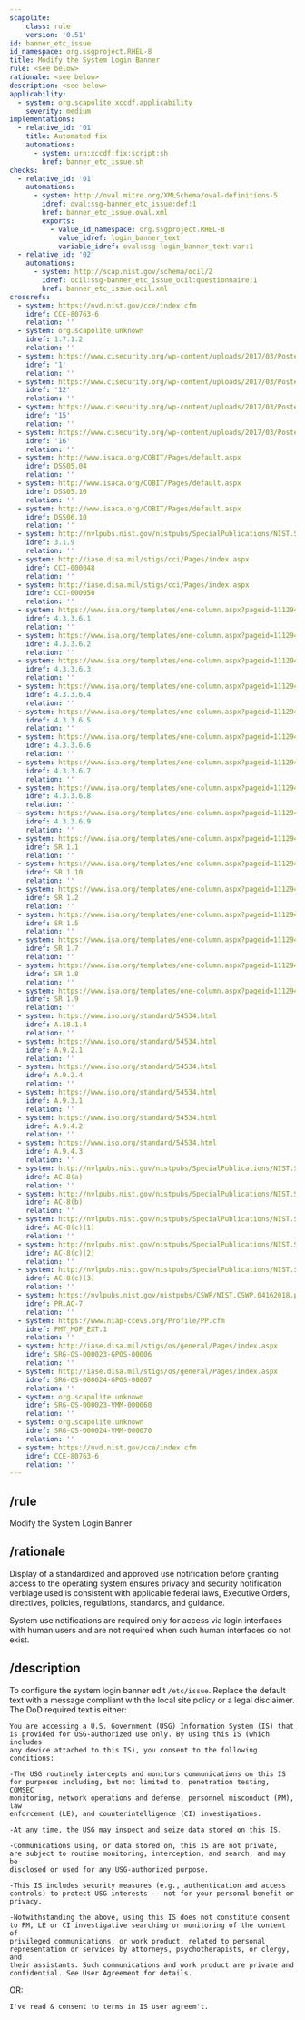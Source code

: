 ```yaml
---
scapolite:
    class: rule
    version: '0.51'
id: banner_etc_issue
id_namespace: org.ssgproject.RHEL-8
title: Modify the System Login Banner
rule: <see below>
rationale: <see below>
description: <see below>
applicability:
  - system: org.scapolite.xccdf.applicability
    severity: medium
implementations:
  - relative_id: '01'
    title: Automated fix
    automations:
      - system: urn:xccdf:fix:script:sh
        href: banner_etc_issue.sh
checks:
  - relative_id: '01'
    automations:
      - system: http://oval.mitre.org/XMLSchema/oval-definitions-5
        idref: oval:ssg-banner_etc_issue:def:1
        href: banner_etc_issue.oval.xml
        exports:
          - value_id_namespace: org.ssgproject.RHEL-8
            value_idref: login_banner_text
            variable_idref: oval:ssg-login_banner_text:var:1
  - relative_id: '02'
    automations:
      - system: http://scap.nist.gov/schema/ocil/2
        idref: ocil:ssg-banner_etc_issue_ocil:questionnaire:1
        href: banner_etc_issue.ocil.xml
crossrefs:
  - system: https://nvd.nist.gov/cce/index.cfm
    idref: CCE-80763-6
    relation: ''
  - system: org.scapolite.unknown
    idref: 1.7.1.2
    relation: ''
  - system: https://www.cisecurity.org/wp-content/uploads/2017/03/Poster_Winter2016_CSCs.pdf
    idref: '1'
    relation: ''
  - system: https://www.cisecurity.org/wp-content/uploads/2017/03/Poster_Winter2016_CSCs.pdf
    idref: '12'
    relation: ''
  - system: https://www.cisecurity.org/wp-content/uploads/2017/03/Poster_Winter2016_CSCs.pdf
    idref: '15'
    relation: ''
  - system: https://www.cisecurity.org/wp-content/uploads/2017/03/Poster_Winter2016_CSCs.pdf
    idref: '16'
    relation: ''
  - system: http://www.isaca.org/COBIT/Pages/default.aspx
    idref: DSS05.04
    relation: ''
  - system: http://www.isaca.org/COBIT/Pages/default.aspx
    idref: DSS05.10
    relation: ''
  - system: http://www.isaca.org/COBIT/Pages/default.aspx
    idref: DSS06.10
    relation: ''
  - system: http://nvlpubs.nist.gov/nistpubs/SpecialPublications/NIST.SP.800-171.pdf
    idref: 3.1.9
    relation: ''
  - system: http://iase.disa.mil/stigs/cci/Pages/index.aspx
    idref: CCI-000048
    relation: ''
  - system: http://iase.disa.mil/stigs/cci/Pages/index.aspx
    idref: CCI-000050
    relation: ''
  - system: https://www.isa.org/templates/one-column.aspx?pageid=111294&productId=116731
    idref: 4.3.3.6.1
    relation: ''
  - system: https://www.isa.org/templates/one-column.aspx?pageid=111294&productId=116731
    idref: 4.3.3.6.2
    relation: ''
  - system: https://www.isa.org/templates/one-column.aspx?pageid=111294&productId=116731
    idref: 4.3.3.6.3
    relation: ''
  - system: https://www.isa.org/templates/one-column.aspx?pageid=111294&productId=116731
    idref: 4.3.3.6.4
    relation: ''
  - system: https://www.isa.org/templates/one-column.aspx?pageid=111294&productId=116731
    idref: 4.3.3.6.5
    relation: ''
  - system: https://www.isa.org/templates/one-column.aspx?pageid=111294&productId=116731
    idref: 4.3.3.6.6
    relation: ''
  - system: https://www.isa.org/templates/one-column.aspx?pageid=111294&productId=116731
    idref: 4.3.3.6.7
    relation: ''
  - system: https://www.isa.org/templates/one-column.aspx?pageid=111294&productId=116731
    idref: 4.3.3.6.8
    relation: ''
  - system: https://www.isa.org/templates/one-column.aspx?pageid=111294&productId=116731
    idref: 4.3.3.6.9
    relation: ''
  - system: https://www.isa.org/templates/one-column.aspx?pageid=111294&productId=116785
    idref: SR 1.1
    relation: ''
  - system: https://www.isa.org/templates/one-column.aspx?pageid=111294&productId=116785
    idref: SR 1.10
    relation: ''
  - system: https://www.isa.org/templates/one-column.aspx?pageid=111294&productId=116785
    idref: SR 1.2
    relation: ''
  - system: https://www.isa.org/templates/one-column.aspx?pageid=111294&productId=116785
    idref: SR 1.5
    relation: ''
  - system: https://www.isa.org/templates/one-column.aspx?pageid=111294&productId=116785
    idref: SR 1.7
    relation: ''
  - system: https://www.isa.org/templates/one-column.aspx?pageid=111294&productId=116785
    idref: SR 1.8
    relation: ''
  - system: https://www.isa.org/templates/one-column.aspx?pageid=111294&productId=116785
    idref: SR 1.9
    relation: ''
  - system: https://www.iso.org/standard/54534.html
    idref: A.18.1.4
    relation: ''
  - system: https://www.iso.org/standard/54534.html
    idref: A.9.2.1
    relation: ''
  - system: https://www.iso.org/standard/54534.html
    idref: A.9.2.4
    relation: ''
  - system: https://www.iso.org/standard/54534.html
    idref: A.9.3.1
    relation: ''
  - system: https://www.iso.org/standard/54534.html
    idref: A.9.4.2
    relation: ''
  - system: https://www.iso.org/standard/54534.html
    idref: A.9.4.3
    relation: ''
  - system: http://nvlpubs.nist.gov/nistpubs/SpecialPublications/NIST.SP.800-53r4.pdf
    idref: AC-8(a)
    relation: ''
  - system: http://nvlpubs.nist.gov/nistpubs/SpecialPublications/NIST.SP.800-53r4.pdf
    idref: AC-8(b)
    relation: ''
  - system: http://nvlpubs.nist.gov/nistpubs/SpecialPublications/NIST.SP.800-53r4.pdf
    idref: AC-8(c)(1)
    relation: ''
  - system: http://nvlpubs.nist.gov/nistpubs/SpecialPublications/NIST.SP.800-53r4.pdf
    idref: AC-8(c)(2)
    relation: ''
  - system: http://nvlpubs.nist.gov/nistpubs/SpecialPublications/NIST.SP.800-53r4.pdf
    idref: AC-8(c)(3)
    relation: ''
  - system: https://nvlpubs.nist.gov/nistpubs/CSWP/NIST.CSWP.04162018.pdf
    idref: PR.AC-7
    relation: ''
  - system: https://www.niap-ccevs.org/Profile/PP.cfm
    idref: FMT_MOF_EXT.1
    relation: ''
  - system: http://iase.disa.mil/stigs/os/general/Pages/index.aspx
    idref: SRG-OS-000023-GPOS-00006
    relation: ''
  - system: http://iase.disa.mil/stigs/os/general/Pages/index.aspx
    idref: SRG-OS-000024-GPOS-00007
    relation: ''
  - system: org.scapolite.unknown
    idref: SRG-OS-000023-VMM-000060
    relation: ''
  - system: org.scapolite.unknown
    idref: SRG-OS-000024-VMM-000070
    relation: ''
  - system: https://nvd.nist.gov/cce/index.cfm
    idref: CCE-80763-6
    relation: ''
---
```



## /rule

Modify the System Login Banner

## /rationale

Display
of a standardized and approved use notification before granting access
to the operating system ensures privacy and security notification
verbiage used is consistent with applicable federal laws, Executive
Orders, directives, policies, regulations, standards, and guidance.  
  
System use notifications are required only for access via login
interfaces with human users and are not required when such human
interfaces do not exist.

## /description

To
configure the system login banner edit `/etc/issue`. Replace the default
text with a message compliant with the local site policy or a legal
disclaimer. The DoD required text is either:  
  

``` 
You are accessing a U.S. Government (USG) Information System (IS) that
is provided for USG-authorized use only. By using this IS (which includes
any device attached to this IS), you consent to the following conditions:

-The USG routinely intercepts and monitors communications on this IS
for purposes including, but not limited to, penetration testing, COMSEC
monitoring, network operations and defense, personnel misconduct (PM), law
enforcement (LE), and counterintelligence (CI) investigations.

-At any time, the USG may inspect and seize data stored on this IS.

-Communications using, or data stored on, this IS are not private,
are subject to routine monitoring, interception, and search, and may be
disclosed or used for any USG-authorized purpose.

-This IS includes security measures (e.g., authentication and access
controls) to protect USG interests -- not for your personal benefit or
privacy.

-Notwithstanding the above, using this IS does not constitute consent
to PM, LE or CI investigative searching or monitoring of the content of
privileged communications, or work product, related to personal
representation or services by attorneys, psychotherapists, or clergy, and
their assistants. Such communications and work product are private and
confidential. See User Agreement for details.
```

  
  
OR:  
  
`I've read & consent to terms in IS user agreem't.`
